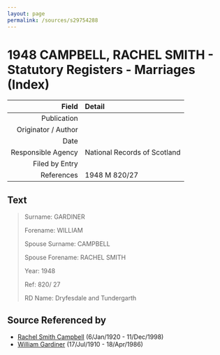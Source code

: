```yaml
---
layout: page
permalink: /sources/s29754288
---
```


# 1948 CAMPBELL, RACHEL SMITH - Statutory Registers - Marriages (Index)

Field | Detail
---:|:---
Publication | 
Originator / Author | 
Date | 
Responsible Agency | National Records of Scotland
Filed by Entry | 
References | 1948 M 820/27

## Text

> Surname: GARDINER
>
> Forename: WILLIAM
>
> Spouse Surname: CAMPBELL
>
> Spouse Forename: RACHEL SMITH
>
> Year: 1948
>
> Ref: 820/ 27
>
> RD Name: Dryfesdale and Tundergarth
>

## Source Referenced by

* [Rachel Smith Campbell](../people/@40394043@-rachel-smith-campbell-b1920-1-6-d1998-12-11.md) (6/Jan/1920 - 11/Dec/1998)
* [William Gardiner](../people/@29232511@-william-gardiner-b1910-7-17-d1986-4-18.md) (17/Jul/1910 - 18/Apr/1986)
